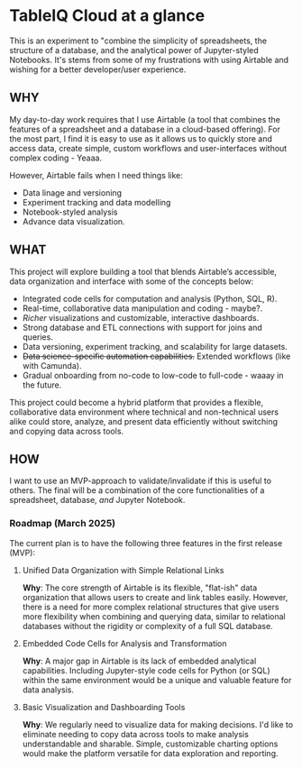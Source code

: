 # TableIQ Cloud at a glance

This is an experiment to "combine the simplicity of spreadsheets, the structure of a database, and the analytical power of Jupyter-styled Notebooks. It's stems from some of my frustrations with using Airtable and wishing for a better developer/user experience.

## WHY

My day-to-day work requires that I use Airtable (a tool that combines the features of a spreadsheet and a database in a cloud-based offering). For the most part, I find it is easy to use as it allows us to quickly store and access data, create simple, custom workflows and user-interfaces without complex coding - Yeaaa.

However, Airtable fails when I need things like:

-   Data linage and versioning
-   Experiment tracking and data modelling
-   Notebook-styled analysis
-   Advance data visualization.

## WHAT

This project will explore building a tool that blends Airtable’s accessible, data organization and interface with some of the concepts below:

-   Integrated code cells for computation and analysis (Python, SQL, R).
-   Real-time, collaborative data manipulation and coding - maybe?.
-   _Richer_ visualizations and customizable, interactive dashboards.
-   Strong database and ETL connections with support for joins and queries.
-   Data versioning, experiment tracking, and scalability for large datasets.
-   ~~Data science-specific automation capabilities.~~ Extended workflows (like with Camunda).
-   Gradual onboarding from no-code to low-code to full-code - waaay in the future.

This project could become a hybrid platform that provides a flexible, collaborative data environment where technical and non-technical users alike could store, analyze, and present data efficiently without switching and copying data across tools.

## HOW

I want to use an MVP-approach to validate/invalidate if this is useful to others. The final will be a combination of the core functionalities of a spreadsheet, database, _and_ Jupyter Notebook.

### Roadmap (March 2025)

The current plan is to have the following three features in the first release (MVP):

1. Unified Data Organization with Simple Relational Links

    **Why**: The core strength of Airtable is its flexible, "flat-ish" data organization that allows users to create and link tables easily. However, there is a need for more complex relational structures that give users more flexibility when combining and querying data, similar to relational databases without the rigidity or complexity of a full SQL database.

2. Embedded Code Cells for Analysis and Transformation

    **Why**: A major gap in Airtable is its lack of embedded analytical capabilities. Including Jupyter-style code cells for Python (or SQL) within the same environment would be a unique and valuable feature for data analysis.

3. Basic Visualization and Dashboarding Tools

    **Why**: We regularly need to visualize data for making decisions. I'd like to eliminate needing to copy data across tools to make analysis understandable and sharable. Simple, customizable charting options would make the platform versatile for data exploration and reporting.
